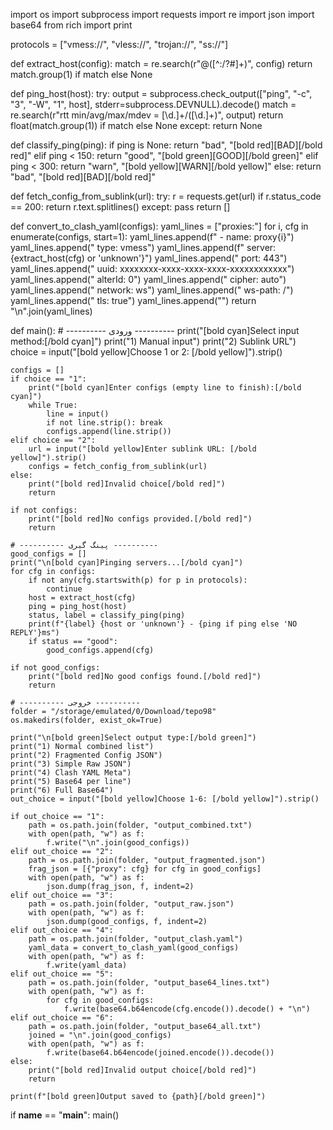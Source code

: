 import os
import subprocess
import requests
import re
import json
import base64
from rich import print

protocols = ["vmess://", "vless://", "trojan://", "ss://"]

def extract_host(config):
    match = re.search(r"@([^:/?#]+)", config)
    return match.group(1) if match else None

def ping_host(host):
    try:
        output = subprocess.check_output(["ping", "-c", "3", "-W", "1", host], stderr=subprocess.DEVNULL).decode()
        match = re.search(r"rtt min/avg/max/mdev = [\d.]+/([\d.]+)", output)
        return float(match.group(1)) if match else None
    except:
        return None

def classify_ping(ping):
    if ping is None:
        return "bad", "[bold red][BAD][/bold red]"
    elif ping < 150:
        return "good", "[bold green][GOOD][/bold green]"
    elif ping < 300:
        return "warn", "[bold yellow][WARN][/bold yellow]"
    else:
        return "bad", "[bold red][BAD][/bold red]"

def fetch_config_from_sublink(url):
    try:
        r = requests.get(url)
        if r.status_code == 200:
            return r.text.splitlines()
    except:
        pass
    return []

def convert_to_clash_yaml(configs):
    yaml_lines = ["proxies:"]
    for i, cfg in enumerate(configs, start=1):
        yaml_lines.append(f"  - name: proxy{i}")
        yaml_lines.append("    type: vmess")
        yaml_lines.append(f"    server: {extract_host(cfg) or 'unknown'}")
        yaml_lines.append("    port: 443")
        yaml_lines.append("    uuid: xxxxxxxx-xxxx-xxxx-xxxx-xxxxxxxxxxxx")
        yaml_lines.append("    alterId: 0")
        yaml_lines.append("    cipher: auto")
        yaml_lines.append("    network: ws")
        yaml_lines.append("    ws-path: /")
        yaml_lines.append("    tls: true")
        yaml_lines.append("")
    return "\n".join(yaml_lines)

def main():
    # ---------- ورودی ----------
    print("[bold cyan]Select input method:[/bold cyan]")
    print("1) Manual input")
    print("2) Sublink URL")
    choice = input("[bold yellow]Choose 1 or 2: [/bold yellow]").strip()

    configs = []
    if choice == "1":
        print("[bold cyan]Enter configs (empty line to finish):[/bold cyan]")
        while True:
            line = input()
            if not line.strip(): break
            configs.append(line.strip())
    elif choice == "2":
        url = input("[bold yellow]Enter sublink URL: [/bold yellow]").strip()
        configs = fetch_config_from_sublink(url)
    else:
        print("[bold red]Invalid choice[/bold red]")
        return

    if not configs:
        print("[bold red]No configs provided.[/bold red]")
        return

    # ---------- پینگ گیری ----------
    good_configs = []
    print("\n[bold cyan]Pinging servers...[/bold cyan]")
    for cfg in configs:
        if not any(cfg.startswith(p) for p in protocols):
            continue
        host = extract_host(cfg)
        ping = ping_host(host)
        status, label = classify_ping(ping)
        print(f"{label} {host or 'unknown'} - {ping if ping else 'NO REPLY'}ms")
        if status == "good":
            good_configs.append(cfg)

    if not good_configs:
        print("[bold red]No good configs found.[/bold red]")
        return

    # ---------- خروجی ----------
    folder = "/storage/emulated/0/Download/tepo98"
    os.makedirs(folder, exist_ok=True)

    print("\n[bold green]Select output type:[/bold green]")
    print("1) Normal combined list")
    print("2) Fragmented Config JSON")
    print("3) Simple Raw JSON")
    print("4) Clash YAML Meta")
    print("5) Base64 per line")
    print("6) Full Base64")
    out_choice = input("[bold yellow]Choose 1-6: [/bold yellow]").strip()

    if out_choice == "1":
        path = os.path.join(folder, "output_combined.txt")
        with open(path, "w") as f:
            f.write("\n".join(good_configs))
    elif out_choice == "2":
        path = os.path.join(folder, "output_fragmented.json")
        frag_json = [{"proxy": cfg} for cfg in good_configs]
        with open(path, "w") as f:
            json.dump(frag_json, f, indent=2)
    elif out_choice == "3":
        path = os.path.join(folder, "output_raw.json")
        with open(path, "w") as f:
            json.dump(good_configs, f, indent=2)
    elif out_choice == "4":
        path = os.path.join(folder, "output_clash.yaml")
        yaml_data = convert_to_clash_yaml(good_configs)
        with open(path, "w") as f:
            f.write(yaml_data)
    elif out_choice == "5":
        path = os.path.join(folder, "output_base64_lines.txt")
        with open(path, "w") as f:
            for cfg in good_configs:
                f.write(base64.b64encode(cfg.encode()).decode() + "\n")
    elif out_choice == "6":
        path = os.path.join(folder, "output_base64_all.txt")
        joined = "\n".join(good_configs)
        with open(path, "w") as f:
            f.write(base64.b64encode(joined.encode()).decode())
    else:
        print("[bold red]Invalid output choice[/bold red]")
        return

    print(f"[bold green]Output saved to {path}[/bold green]")

if __name__ == "__main__":
    main()
